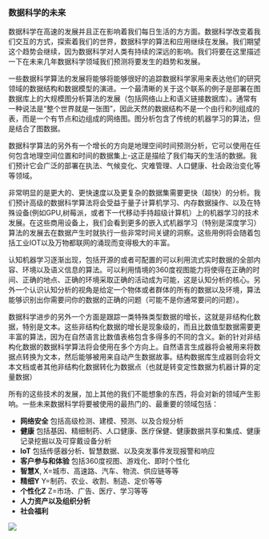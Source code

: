 ### 数据科学的未来

数据科学在高速的发展并且正在影响着我们每日生活的方方面。数据科学改变着我们交互的方式，探索着我们的世界，数据科学的算法和应用继续在发展。我们期望这个趋势会继续，因为数据科学对人类有持续的深远的影响。我们将要在这里描述一下在未来几年数据科学领域我们预测将要发生的趋势和发展。

一些数据科学算法的发展将能够将能够很好的追踪数据科学家用来表达他们的研究领域的数据结构和数据模型的演进。一个最清晰的关于这个联系的例子是部署在图数据库上的大规模图分析算法的发展（包括网络山上和语义链接数据库）。通常有一种说法是“整个世界就是一张图”，因此天然的数据结构不是一个由行和列组成的表，而是一个有节点和边组成的网络图。图分析包含了传统的机器学习的算法，但是结合了图数据。

数据科学算法的另外有一个增长的方向是地理空间时间预测分析，它可以使用在任何包含地理空间位置和时间的数据集上-这正是描绘了我们每天的生活的数据。我们预计它会广泛的部署在执法、气候变化、灾难管理、人口健康、社会政治变化等等领域。

非常明显的是更大的、更快速度以及更复杂的数据集需要更快（超快）的分析。我们预计高级的数据科学算法将会受益于量子计算机学习、内存数据操作、以及在特殊设备(例如GPU,树莓派，或者下一代移动手持超级计算机）上的机器学习的技术发展。在这些商用设备上，我们会看到更多的嵌入式机器学习（特别是深度学习）算法的发展去在数据产生时就执行一些非常时间关键的洞察。这些用例将会随着包括工业IOT以及万物都联网的涌现而变得极大的丰富。

认知机器学习逐渐出现，包括开源的或者可配置的可以利用流式实时数据的全部内容、环境以及语义信息的算法。可以利用情境的360度视图能力将使得在正确的时间、正确的地点、正确的环境采取正确的活动成为可能，这是认知分析的核心。另外一个认识认知分析的视角是给定一个物体或者群体的所有的数据以及环境，算法能够识别出你需要问你的数据的正确的问题（可能不是你通常要问的问题）。

数据科学进步的另外一个方面是跟踪一类特殊类型数据的增长，这就是非结构化数据，特别是文本。这些非结构化数据的增长是现象级的，而且比数值型数据需要更丰富的算法，因为在自然语言比数值表格包含多得多的不同的含义。新的针对非结构化数据的数据科学算法将会使用在多个方向上。自然语言生成器将会被用来将数据点转换为文本，然后能够被用来自动产生数据故事。结构数据库生成器则会将文本文档或者其他非结构化数据转化为数据点（也就是转变定性数据为机器计算的定量数据）

所有的这些技术的发展，加上其他的我们不能想象的东西，将会对新的领域产生影响。一些未来数据科学将要被使用的最热门的、最重要的领域包括：

- __网络安全__ 包括高级检测、建模、预测、以及合规分析
- __健康__ 包括基因、精细制药、人口健康、医疗保健、健康数据共享和集成、健康记录挖掘以及可穿戴设备分析
- __IoT__ 包括传感器分析、智慧数据、以及突发事件发现报警和响应
- __客户参与和体验__ 包括360度视图、游戏化、即时个性化
- __智慧X__, X=城市、高速路、汽车、物流、供应链等等
- __精细Y__ Y=制药、农业、收割、制造、定价等等
- __个性化Z__ Z=市场、广告、医疗、学习等等
- __人力资产以及组织分析__
- __社会福利__

![](http://i2.piimg.com/ed7c95de31eb7bdb.png)